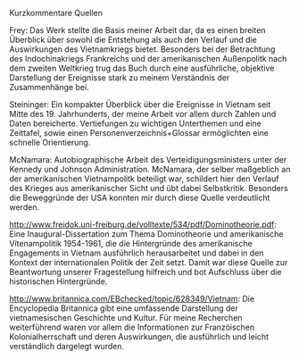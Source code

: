 Kurzkommentare Quellen

Frey: Das Werk stellte die Basis meiner Arbeit dar, da es einen breiten Überblick über sowohl die Entstehung als auch den Verlauf und die Auswirkungen des Vietnamkriegs bietet. Besonders bei der Betrachtung des Indochinakriegs Frankreichs und der amerikanischen Außenpolitk nach dem zweiten Weltkrieg trug das Buch durch eine ausführliche, objektive Darstellung der Ereignisse stark zu meinem Verständnis der Zusammenhänge bei.

Steininger: Ein kompakter Überblick über die Ereignisse in Vietnam seit Mitte des 19. Jahrhunderts, der meine Arbeit vor allem durch Zahlen und Daten bereicherte. Vertiefungen zu wichtigen Unterthemen und eine Zeittafel, sowie einen Personenverzeichnis+Glossar ermöglichten eine schnelle Orientierung.

McNamara: Autobiographische Arbeit des Verteidigungsministers unter der Kennedy und Johnson Administration.  McNamara, der selber maßgeblich an der amerikanischen Vietnampolitk beteiligt war, schildert hier den Verlauf des Krieges aus amerikanischer Sicht und übt dabei Selbstkritik. Besonders die Beweggründe der USA konnten mir durch diese Quelle verdeutlicht werden.

http://www.freidok.uni-freiburg.de/volltexte/534/pdf/Dominotheorie.pdf: Eine Inaugural-Dissertation zum Thema Dominotheorie und amerikanische Vitenampolitik 1954-1961, die die Hintergründe des amerikanische Engagements in Vietnam ausführlich herausarbeitet und dabei in den Kontext der internationalen Politik der Zeit setzt. Damit war diese Quelle zur Beantwortung unserer Fragestellung hilfreich und bot Aufschluss über die historischen Hintergründe.

http://www.britannica.com/EBchecked/topic/628349/Vietnam: Die Encyclopedia Britannica gibt eine umfassende Darstellung der vietnamesischen Geschichte und Kultur. Für meine Recherchen weiterführend waren vor allem die Informationen zur Franzöischen Kolonialherrschaft und deren Auswirkungen, die ausführlich und leicht verständlich dargelegt wurden.
